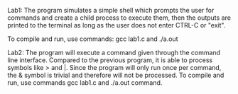 Lab1:
The program simulates a simple shell which prompts the user for commands and create a child process to execute them, then the outputs are printed to the terminal as long as the user does not enter CTRL-C or "exit".

To compile and run, use commands: gcc lab1.c and ./a.out

Lab2:
The program will execute a command given through the command line interface.
Compared to the previous program, it is able to process symbols like > and |. Since the program will only run once per command, the & symbol is trivial and therefore will not be processed.
To compile and run, use commands gcc lab1.c and ./a.out command.
